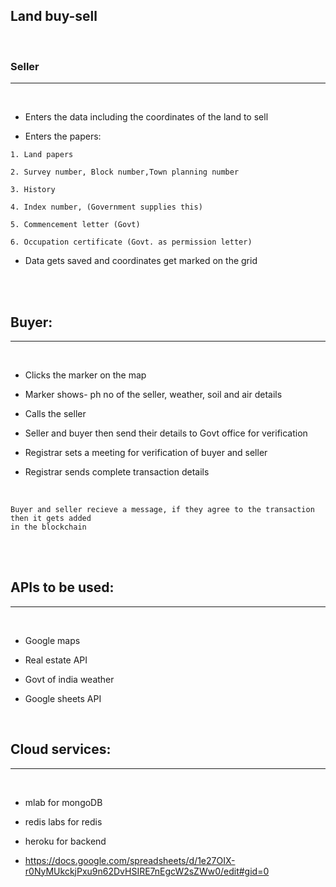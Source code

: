 ## Land buy-sell

<br />

### Seller
---

<br />

* Enters the data including the coordinates of the land to sell

* Enters the papers:

```
1. Land papers

2. Survey number, Block number,Town planning number

3. History

4. Index number, (Government supplies this)

5. Commencement letter (Govt)

6. Occupation certificate (Govt. as permission letter)
```


* Data gets saved and coordinates get marked on the grid


<br />
<br />




## Buyer:
___

<br />

* Clicks the marker on the map

* Marker shows- ph no of the seller, weather, soil and air details

* Calls the seller

* Seller and buyer then send their details to Govt office for verification

* Registrar sets a meeting for verification of buyer and seller

* Registrar sends complete transaction details                             

<br />

```
Buyer and seller recieve a message, if they agree to the transaction then it gets added
in the blockchain
```

<br />
<br />





## APIs to be used:
---

<br />

* Google maps

* Real estate API

* Govt of india weather

* Google sheets API

<br />

## Cloud services:
---

<br />

* mlab for mongoDB

* redis labs for redis

* heroku for backend

* https://docs.google.com/spreadsheets/d/1e27OIX-r0NyMUkckjPxu9n62DvHSIRE7nEgcW2sZWw0/edit#gid=0
